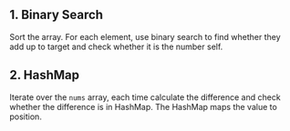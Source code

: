 ## 1. Binary Search  
Sort the array. For each element, use binary search to find whether they add up to target and check whether it is the number self.  

## 2. HashMap  
Iterate over the `nums` array, each time calculate the difference and check whether the difference is in HashMap. The HashMap maps the value to position.

